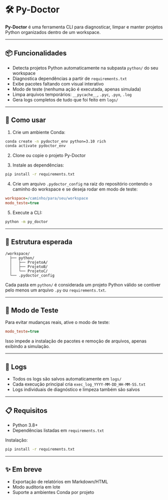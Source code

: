 # 🛠 Py-Doctor

**Py-Doctor** é uma ferramenta CLI para diagnosticar, limpar e manter projetos Python organizados dentro de um workspace.

---

## 📦 Funcionalidades

- Detecta projetos Python automaticamente na subpasta `python/` do seu workspace
- Diagnostica dependências a partir de `requirements.txt`
- Exibe pacotes faltando com visual interativo
- Modo de teste (nenhuma ação é executada, apenas simulada)
- Limpa arquivos temporários: `__pycache__`, `.pyc`, `.pyo`, `.log`
- Gera logs completos de tudo que foi feito em `logs/`

---

## 🚀 Como usar

1. Crie um ambiente Conda:

```bash
conda create -n pydoctor_env python=3.10 rich
conda activate pydoctor_env
```

2. Clone ou copie o projeto Py-Doctor

3. Instale as dependências:

```bash
pip install -r requirements.txt
```

4. Crie um arquivo `.pydoctor_config` na raiz do repositório contendo o caminho do workspace e se deseja rodar em modo de teste:

```ini
workspace=/caminho/para/seu/workspace
modo_teste=true
```

5. Execute a CLI:

```bash
python -m py_doctor
```

---

## 📁 Estrutura esperada

```
/workspace/
  ├── python/
  │   ├── ProjetoA/
  │   ├── ProjetoB/
  │   └── ProjetoC/
  └── .pydoctor_config
```

Cada pasta em `python/` é considerada um projeto Python válido se contiver pelo menos um arquivo `.py` ou `requirements.txt`.

---

## 🧪 Modo de Teste

Para evitar mudanças reais, ative o modo de teste:

```ini
modo_teste=true
```

Isso impede a instalação de pacotes e remoção de arquivos, apenas exibindo a simulação.

---

## 📑 Logs

- Todos os logs são salvos automaticamente em `logs/`
- Cada execução principal cria `exec_log_YYYY-MM-DD_HH-MM-SS.txt`
- Logs individuais de diagnóstico e limpeza também são salvos

---

## 📋 Requisitos

- Python 3.8+
- Dependências listadas em `requirements.txt`

Instalação:

```bash
pip install -r requirements.txt
```

---

## ✨ Em breve

- Exportação de relatórios em Markdown/HTML
- Modo auditoria em lote
- Suporte a ambientes Conda por projeto
